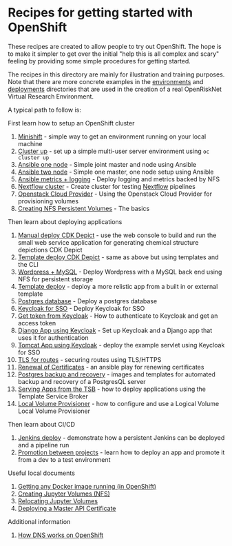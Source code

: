 # Recipes for getting started with OpenShift

These recipes are created to allow people to try out OpenShift. The hope is to make it simpler to get over the initial
"help this is all complex and scary" feeling by providing some simple procedures for getting started.

The recipes in this directory are mainly for illustration and training purposes. 
Note that there are more concrete examples in the [environments](../environments) and [deployments](../deployments) directories 
that are used in the creation of a real OpenRiskNet Virtual Research Environment. 

A typical path to follow is:

First learn how to setup an OpenShift cluster

1. [Minishift](minishift_local_machine.md) - simple way to get an environment running on your local machine
1. [Cluster up](openshift_centos.md) - set up a simple multi-user server environment using `oc cluster up`
1. [Ansible one node](ansible-simple-one.md) - Simple joint master and node using Ansible
1. [Ansible two node](ansible-simple-two.md) - Simple one master, one node setup using Ansible
1. [Ansible metrics + logging](ansible-logging-metrics.md) - Deploy logging and metrics backed by NFS
1. [Nextflow cluster](nextflow-cluster/) - Create cluster for testing [Nextflow](http://nextflow.io) pipelines
1. [Openstack Cloud Provider](openstack-cloud-provider/) - Using the Openstack Cloud Provider for provisioning volumes
1. [Creating NFS Persistent Volumes](creating-persistent-volumes-nfs.md) - The basics

Then learn about deploying applications

1. [Manual deploy CDK Depict](CDK_depict/CDK_depict.md) - use the web console to build and run the small web service application for generating chemical structure depictions CDK Depict
1. [Template deploy CDK Depict](CDK_depict/templates.md) - same as above but using templates and the CLI
1. [Wordpress + MySQL](wordpress-mysql-example/README.md) - Deploy Wordpress with a MySQL back end using NFS for persistent storage
1. [Template deploy](template_deploy.md) - deploy a more relistic app from a built in or external template
1. [Postgres database](create-postgres.md) - Deploy a postgres database
1. [Keycloak for SSO](sso/README.md) - Deploy Keycloak for SSO
1. [Get token from Keycloak](keycloak-get-token/README.md) - How to authenticate to Keycloak and get an access token
1. [Django App using Keycloak](django_keycloak_example.md) - Set up Keycloak and a Django app that uses it for authentication
1. [Tomcat App using Keycloak](https://github.com/OpenRiskNet/example-java-servlet/blob/master/KEYCLOAK.md) - deploy the example servlet using Keycloak for SSO
1. [TLS for routes](certificates/README.md) - securing routes using TLS/HTTPS
1. [Renewal of Certificates](renew-certificates/README.md) - an ansible play for renewing certificates
1. [Postgres backup and recovery](postgres-backup-and-recovery/README.md) - images and templates for automated backup and recovery of a PostgresQL server
1. [Serving Apps from the TSB](serving-via-the-tsb.md) - how to deploy applications using the Template Service Broker
1. [Local Volume Provisioner](local-volume-provisioner/README.md) - how to configure and use a Logical Volume Local Volume Provisioner

Then learn about CI/CD

1. [Jenkins deploy](jenkins-example/README.md) - demonstrate how a persistent Jenkins can be deployed and a pipeline run
1. [Promotion between projects](promotion_between_projects.md) - learn how to deploy an app and promote it from a dev to a test environment

Useful local documents

1. [Getting any Docker image running (in OpenShift)](getting-any-docker-image-running.md)
1. [Creating Jupyter Volumes (NFS)](creating-jupyter-nfs-volumes.md)
1. [Relocating Jupyter Volumes](relocate-jupyter-volumes.md)
1. [Deploying a Master API Certificate](master-certificates/master-certificates.md)

Additional information

1. [How DNS works on OpenShift](https://blog.openshift.com/dns-changes-red-hat-openshift-container-platform-3-6/)


